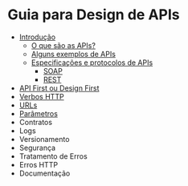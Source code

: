 # Guia para Design de APIs

- [Introdução](introduction.md)
  - [O que são as APIs?](introduction.md#o-que-são-as-apis)
  - [Alguns exemplos de APIs](introduction.md#alguns-exemplos-de-apis)
  - [Especificações e protocolos de APIs](introduction.md#especificações-e-protocolos-de-apis)
    - [SOAP](introduction.md#soap)
    - [REST](introduction.md#rest)
- [API First ou Design First](design-first.md)
- [Verbos HTTP](http-verbs.md)
- [URLs](urls.md)
- [Parâmetros](parameters.md)
- Contratos
- Logs
- Versionamento
- Segurança
- Tratamento de Erros
- Erros HTTP
- Documentação

